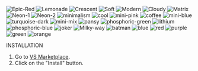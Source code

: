 ![Epic-Red](https://user-images.githubusercontent.com/14194924/148293149-8f8ccff4-5320-4431-8387-4917678f5d45.jpg)
![Lemonade](https://user-images.githubusercontent.com/14194924/147388257-93b923db-1fef-470e-8cd6-647aaeeb62d6.jpg)
![Crescent](https://user-images.githubusercontent.com/14194924/147388252-6628ecfa-dc61-45d9-bdf5-fa6c7f5d024e.jpg)
![Soft](https://user-images.githubusercontent.com/14194924/147388248-110143d1-b054-4fb6-8834-63fe407ca7bb.jpg)
![Modern](https://user-images.githubusercontent.com/14194924/147255904-4af16b98-0d75-47b7-8ef9-e82d673fc7ad.jpg)
![Cloudy](https://user-images.githubusercontent.com/14194924/146944754-6c21bf0c-87eb-4653-bc86-ae50a0e9de60.jpg)
![Matrix](https://user-images.githubusercontent.com/14194924/146205928-cea29a96-1657-4eff-bda6-20450c35ca4a.jpg)
![Neon-1](https://user-images.githubusercontent.com/14194924/145704374-cdd5ed55-3094-4e0a-b3a7-28f3e5cbfc5b.png)
![Neon-2](https://user-images.githubusercontent.com/14194924/145704376-86b8580e-0874-423c-9f70-429eccc96b16.png)
![minimalism](https://user-images.githubusercontent.com/14194924/144426838-ddc7d9a2-e664-4535-a53c-5b7682160ed2.png)
![cool](https://user-images.githubusercontent.com/14194924/144425108-32072ee0-d216-47e4-9799-dd87360098d5.png)
![mini-pink](https://user-images.githubusercontent.com/14194924/144425200-82996864-a911-4eab-bffa-0a5df79d7a59.png)
![coffee](https://user-images.githubusercontent.com/14194924/144425236-d19a9958-f390-4a12-b95b-43fa9b97e2be.png)
![mini-blue](https://user-images.githubusercontent.com/14194924/144429851-775d7f7d-1e24-4739-94c7-680f200d45a0.png)
![turquoise-dark](https://user-images.githubusercontent.com/14194924/144425300-e61c6e2d-639c-475f-a316-addb49a7cc77.png)
![mini-mix](https://user-images.githubusercontent.com/14194924/144429368-946ded1c-03a0-4b64-bc87-be78a73d5e00.png)
![pansy](https://user-images.githubusercontent.com/14194924/144425371-af2235e7-add3-4bd0-94ae-826c4f47178f.png)
![phosphoric-green](https://user-images.githubusercontent.com/14194924/144425333-d28b6460-fa54-4e05-bd1f-e2178590bae0.png)
![lithium](https://user-images.githubusercontent.com/14194924/144425455-2992eb57-740c-4531-8e74-aca9bbbcbc60.png)
![phosphoric-blue](https://user-images.githubusercontent.com/14194924/144425408-87ca18e9-01be-4b7b-80c4-ea329955e511.png)
![joker](https://user-images.githubusercontent.com/14194924/144425516-d93d145f-a610-4ebe-ba71-f03234ed176f.png)
![Milky-way](https://user-images.githubusercontent.com/14194924/144425480-01492ae1-3c69-418c-aea2-ea425a0ac02b.png)
![batman](https://user-images.githubusercontent.com/14194924/144425531-7e8f1470-ce3e-45cb-847b-8d42d3edddfa.png)
![blue](https://user-images.githubusercontent.com/14194924/144425574-7d888db6-e7fa-46e9-bbca-3950db6140c7.png)
![red](https://user-images.githubusercontent.com/14194924/144425604-5d30d25f-97bc-42ea-87ad-1ef251cc2956.png)
![purple](https://user-images.githubusercontent.com/14194924/144425623-a1bd062f-c947-4529-bb13-5248d1e7d7a0.png)
![green](https://user-images.githubusercontent.com/14194924/144425633-d532a304-6239-460f-a5bd-5aebff73449f.png)
![orange](https://user-images.githubusercontent.com/14194924/144425644-92007daf-e9ec-474f-bb7e-458f82022d4f.png)



INSTALLATION

1. Go to [VS Marketplace](https://marketplace.visualstudio.com/items?itemName=Vaporizer.vaporizer-dark).
2. Click on the "Install" button.



